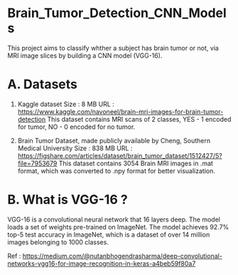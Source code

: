 # Brain_Tumor_Detection_CNN_Models

This project aims to classify whther a subject has brain tumor or not, via MRI image slices by building a CNN model (VGG-16).

# A. Datasets
1. Kaggle dataset
Size : 8 MB
URL : https://www.kaggle.com/navoneel/brain-mri-images-for-brain-tumor-detection
This dataset contains MRI scans of 2 classes, YES - 1 encoded for tumor, NO - 0 encoded for no tumor.


2. Brain Tumor Dataset, made publicly available by Cheng, Southern Medical University
Size : 838 MB
URL : https://figshare.com/articles/dataset/brain_tumor_dataset/1512427/5?file=7953679
This dataset contains 3054 Brain MRI images in .mat format, which was converted to .npy format for better visualization.


# B. What is VGG-16 ? 

VGG-16 is a convolutional neural network that 16 layers deep. The model loads a set of weights pre-trained on ImageNet. The model achieves 92.7% top-5 test accuracy in ImageNet, which is a dataset of over 14 million images belonging to 1000 classes.


Ref : https://medium.com/@nutanbhogendrasharma/deep-convolutional-networks-vgg16-for-image-recognition-in-keras-a4beb59f80a7

